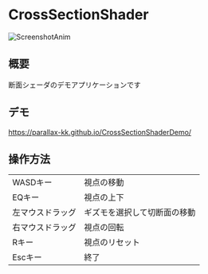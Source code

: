 # CrossSectionShader
![ScreenshotAnim](https://user-images.githubusercontent.com/23093982/184503300-23a1aa5f-a2e0-4e03-a7ff-425491d956b8.gif)

## 概要
断面シェーダのデモアプリケーションです

## デモ
https://parallax-kk.github.io/CrossSectionShaderDemo/

## 操作方法

|||
|----|----|
|WASDキー|視点の移動|
|EQキー|視点の上下|
|左マウスドラッグ|ギズモを選択して切断面の移動|
|右マウスドラッグ|視点の回転|
|Rキー|視点のリセット|
|Escキー|終了|
